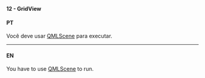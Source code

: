 ﻿**12 - GridView**

#### PT

Você deve usar [QMLScene](http://doc.qt.io/qt-5/qtquick-qmlscene.html) para executar.
- - -
#### EN

You have to use [QMLScene](http://doc.qt.io/qt-5/qtquick-qmlscene.html) to run.

